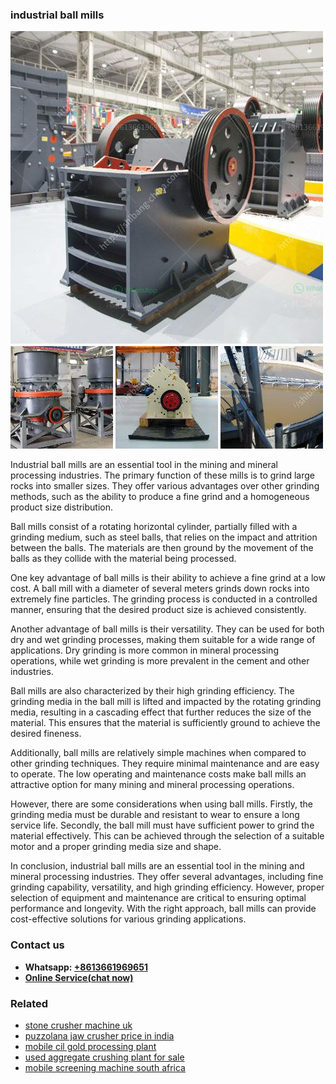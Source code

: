<h3>industrial ball mills</h3><img src='1702260437.jpg' alt=''><p>Industrial ball mills are an essential tool in the mining and mineral processing industries. The primary function of these mills is to grind large rocks into smaller sizes. They offer various advantages over other grinding methods, such as the ability to produce a fine grind and a homogeneous product size distribution.</p><p>Ball mills consist of a rotating horizontal cylinder, partially filled with a grinding medium, such as steel balls, that relies on the impact and attrition between the balls. The materials are then ground by the movement of the balls as they collide with the material being processed.</p><p>One key advantage of ball mills is their ability to achieve a fine grind at a low cost. A ball mill with a diameter of several meters grinds down rocks into extremely fine particles. The grinding process is conducted in a controlled manner, ensuring that the desired product size is achieved consistently.</p><p>Another advantage of ball mills is their versatility. They can be used for both dry and wet grinding processes, making them suitable for a wide range of applications. Dry grinding is more common in mineral processing operations, while wet grinding is more prevalent in the cement and other industries.</p><p>Ball mills are also characterized by their high grinding efficiency. The grinding media in the ball mill is lifted and impacted by the rotating grinding media, resulting in a cascading effect that further reduces the size of the material. This ensures that the material is sufficiently ground to achieve the desired fineness.</p><p>Additionally, ball mills are relatively simple machines when compared to other grinding techniques. They require minimal maintenance and are easy to operate. The low operating and maintenance costs make ball mills an attractive option for many mining and mineral processing operations.</p><p>However, there are some considerations when using ball mills. Firstly, the grinding media must be durable and resistant to wear to ensure a long service life. Secondly, the ball mill must have sufficient power to grind the material effectively. This can be achieved through the selection of a suitable motor and a proper grinding media size and shape.</p><p>In conclusion, industrial ball mills are an essential tool in the mining and mineral processing industries. They offer several advantages, including fine grinding capability, versatility, and high grinding efficiency. However, proper selection of equipment and maintenance are critical to ensuring optimal performance and longevity. With the right approach, ball mills can provide cost-effective solutions for various grinding applications.</p><h3>Contact us</h3><ul><li><strong>Whatsapp:&nbsp;<a href="https://wa.me/8613661969651">+8613661969651</a></strong></li><li><a href="https://swt.shibang-china.com/?git&amp;zhl&amp;industrial ball mills"><strong>Online Service(chat now)</strong></a></li></ul><h3>Related</h3><ul><li><a href='stone crusher machine uk.md'>stone crusher machine uk</a></li><li><a href='puzzolana jaw crusher price in india.md'>puzzolana jaw crusher price in india</a></li><li><a href='mobile cil gold processing plant.md'>mobile cil gold processing plant</a></li><li><a href='used aggregate crushing plant for sale.md'>used aggregate crushing plant for sale</a></li><li><a href='mobile screening machine south africa.md'>mobile screening machine south africa</a></li></ul>